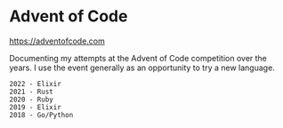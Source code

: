# Advent of Code

<https://adventofcode.com>

Documenting my attempts at the Advent of Code competition over the years. I use the event generally as an opportunity
to try a new language.

    2022 - Elixir
    2021 - Rust
    2020 - Ruby
    2019 - Elixir
    2018 - Go/Python
